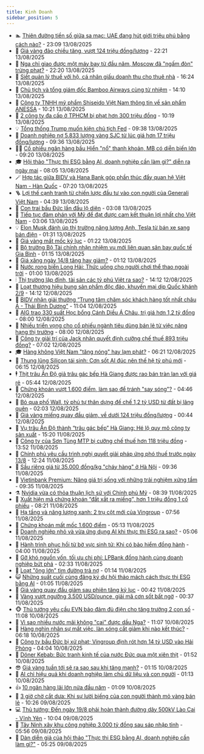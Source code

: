 ```yaml
---
title: Kinh Doanh
sidebar_position: 5
---
```


<!-- dantri-kinh-doanh:START -->
- 🏊 [Thiên đường tiền số giữa sa mạc: UAE đang hút giới triệu phú bằng cách nào?](https://dantri.com.vn/kinh-doanh/thien-duong-tien-so-giua-sa-mac-uae-dang-hut-gioi-trieu-phu-bang-cach-nao-20250814002628220.htm) - 23:09 13/08/2025
- 🦆 [Giá vàng đảo chiều tăng, vượt 124 triệu đồng/lượng](https://dantri.com.vn/kinh-doanh/gia-vang-dao-chieu-tang-vuot-124-trieu-dongluong-20250814001829917.htm) - 22:21 13/08/2025
- 🦄 [Nga chỉ giao được một máy bay từ đầu năm, Moscow đã &quot;ngấm đòn&quot; trừng phạt?](https://dantri.com.vn/kinh-doanh/nga-chi-giao-duoc-mot-may-bay-tu-dau-nam-moscow-da-ngam-don-trung-phat-20250812155836548.htm) - 22:20 13/08/2025
- 🌝 [Siết quản lý thuế với hộ, cá nhân giấu doanh thu cho thuê nhà](https://dantri.com.vn/kinh-doanh/siet-quan-ly-thue-voi-ho-ca-nhan-giau-doanh-thu-cho-thue-nha-20250813231341442.htm) - 16:24 13/08/2025
- 💃 [Chủ tịch và tổng giám đốc Bamboo Airways cùng từ nhiệm](https://dantri.com.vn/kinh-doanh/chu-tich-va-tong-giam-doc-bamboo-airways-cung-tu-nhiem-20250813205923572.htm) - 14:10 13/08/2025
- 🦏 [Công ty TNHH mỹ phẩm Shiseido Việt Nam thông tin về sản phẩm ANESSA](https://dantri.com.vn/kinh-doanh/cong-ty-tnhh-my-pham-shiseido-viet-nam-thong-tin-ve-san-pham-anessa-20250813163301755.htm) - 10:21 13/08/2025
- 🦩 [2 công ty đa cấp ở TPHCM bị phạt hơn 300 triệu đồng](https://dantri.com.vn/kinh-doanh/2-cong-ty-da-cap-o-tphcm-bi-phat-hon-300-trieu-dong-20250813164807571.htm) - 10:19 13/08/2025
- 💡 [Tổng thống Trump muốn kiện chủ tịch Fed](https://dantri.com.vn/kinh-doanh/tong-thong-trump-muon-kien-chu-tich-fed-20250813133441426.htm) - 09:38 13/08/2025
- 🌊 [Doanh nghiệp nợ 5.833 lượng vàng SJC từ lúc giá hơn 17 triệu đồng/lượng](https://dantri.com.vn/kinh-doanh/doanh-nghiep-no-5833-luong-vang-sjc-tu-luc-gia-hon-17-trieu-dongluong-20250813152953863.htm) - 09:36 13/08/2025
- 🧑‍💻 [Cổ phiếu ngân hàng bầu Hiển &quot;nổ&quot; thanh khoản, MB có diễn biến lớn](https://dantri.com.vn/kinh-doanh/co-phieu-ngan-hang-bau-hien-no-thanh-khoan-mb-co-dien-bien-lon-20250813154550779.htm) - 09:20 13/08/2025
- 🎓 [Hội thảo &quot;Thực thi ESG bằng AI, doanh nghiệp cần làm gì?&quot; diễn ra ngày mai](https://dantri.com.vn/kinh-doanh/hoi-thao-thuc-thi-esg-bang-ai-doanh-nghiep-can-lam-gi-dien-ra-ngay-mai-20250813090445335.htm) - 08:05 13/08/2025
- 🪄 [Hợp tác giữa BIDV và Hana Bank góp phần thúc đẩy quan hệ Việt Nam - Hàn Quốc](https://dantri.com.vn/kinh-doanh/hop-tac-giua-bidv-va-hana-bank-gop-phan-thuc-day-quan-he-viet-nam-han-quoc-20250813135207286.htm) - 07:20 13/08/2025
- 🪜 [Lợi thế cạnh tranh từ chiến lược đầu tư vào con người của Generali Việt Nam](https://dantri.com.vn/kinh-doanh/loi-the-canh-tranh-tu-chien-luoc-dau-tu-vao-con-nguoi-cua-generali-viet-nam-20250813111020218.htm) - 04:39 13/08/2025
- 🦄 [Con trai bầu Đức lần đầu lộ diện](https://dantri.com.vn/kinh-doanh/con-trai-bau-duc-lan-dau-lo-dien-20250813093046287.htm) - 03:08 13/08/2025
- 💯 [Tiếp tục đàm phán với Mỹ để đạt được cam kết thuận lợi nhất cho Việt Nam](https://dantri.com.vn/kinh-doanh/tiep-tuc-dam-phan-voi-my-de-dat-duoc-cam-ket-thuan-loi-nhat-cho-viet-nam-20250813091512060.htm) - 03:06 13/08/2025
- 💡 [Elon Musk đánh úp thị trường năng lượng Anh, Tesla từ bán xe sang bán điện](https://dantri.com.vn/kinh-doanh/elon-musk-danh-up-thi-truong-nang-luong-anh-tesla-tu-ban-xe-sang-ban-dien-20250813002759255.htm) - 01:31 13/08/2025
- 🧰 [Giá vàng mất mốc kỷ lục](https://dantri.com.vn/kinh-doanh/gia-vang-mat-moc-ky-luc-20250813081956623.htm) - 01:22 13/08/2025
- 🎊 [Bộ trưởng Bộ Tài chính nhận nhiệm vụ mới liên quan sân bay quốc tế Gia Bình](https://dantri.com.vn/kinh-doanh/bo-truong-bo-tai-chinh-nhan-nhiem-vu-moi-lien-quan-san-bay-quoc-te-gia-binh-20250813001543926.htm) - 01:15 13/08/2025
- 🔭 [Giá xăng ngày 14/8 tăng hay giảm?](https://dantri.com.vn/kinh-doanh/gia-xang-ngay-148-tang-hay-giam-20250813004957783.htm) - 01:12 13/08/2025
- 💼 [Nước rong biển Long Hải: Thức uống cho người chơi thể thao ngoài trời](https://dantri.com.vn/kinh-doanh/nuoc-rong-bien-long-hai-thuc-uong-cho-nguoi-choi-the-thao-ngoai-troi-20250812181930870.htm) - 01:00 13/08/2025
- 🕯 [Thị trường lập đỉnh, tài sản các tỷ phú Việt ra sao?](https://dantri.com.vn/kinh-doanh/thi-truong-lap-dinh-tai-san-cac-ty-phu-viet-ra-sao-20250812161755508.htm) - 14:12 12/08/2025
- 🫣 [Loạt thương hiệu bung sản phẩm độc đáo, khuyến mại dịp Quốc khánh 2/9](https://dantri.com.vn/kinh-doanh/loat-thuong-hieu-bung-san-pham-doc-dao-khuyen-mai-dip-quoc-khanh-29-20250812165732402.htm) - 14:12 12/08/2025
- 🤠 [BIDV nhận giải thưởng “Trung tâm chăm sóc khách hàng tốt nhất châu Á - Thái Bình Dương”](https://dantri.com.vn/kinh-doanh/bidv-nhan-giai-thuong-trung-tam-cham-soc-khach-hang-tot-nhat-chau-a-thai-binh-duong-20250812162916063.htm) - 11:04 12/08/2025
- 🌈 [AIG trao 330 suất Học bổng Cánh Diều Á Châu, trị giá hơn 1,2 tỷ đồng](https://dantri.com.vn/kinh-doanh/aig-trao-330-suat-hoc-bong-canh-dieu-a-chau-tri-gia-hon-12-ty-dong-20250812144451951.htm) - 08:00 12/08/2025
- 🦅 [Nhiều triển vọng cho cổ phiếu ngành tiêu dùng bán lẻ từ việc nâng hạng thị trường](https://dantri.com.vn/kinh-doanh/nhieu-trien-vong-cho-co-phieu-nganh-tieu-dung-ban-le-tu-viec-nang-hang-thi-truong-20250812144040540.htm) - 08:00 12/08/2025
- 🌁 [Công ty giải trí của Jack nhận quyết định cưỡng chế thuế 893 triệu đồng?](https://dantri.com.vn/kinh-doanh/cong-ty-giai-tri-cua-jack-nhan-quyet-dinh-cuong-che-thue-893-trieu-dong-20250812101326985.htm) - 07:02 12/08/2025
- 🎓 [Hàng không Việt Nam &quot;tăng nóng&quot; hay lạm phát?](https://dantri.com.vn/kinh-doanh/hang-khong-viet-nam-tang-nong-hay-lam-phat-20250811103556821.htm) - 06:21 12/08/2025
- 📝 [Thung lũng Silicon tái sinh: Cơn sốt AI đúc nên thế hệ tỷ phú mới](https://dantri.com.vn/kinh-doanh/thung-lung-silicon-tai-sinh-con-sot-ai-duc-nen-the-he-ty-phu-moi-20250810230752810.htm) - 06:15 12/08/2025
- 🕴 [Thịt trâu Ấn Độ giả trâu gác bếp Hà Giang được rao bán tràn lan với giá rẻ](https://dantri.com.vn/kinh-doanh/thit-trau-an-do-gia-trau-gac-bep-ha-giang-duoc-rao-ban-tran-lan-voi-gia-re-20250812113945504.htm) - 05:44 12/08/2025
- 🧰 [Chứng khoán vượt 1.600 điểm, làm sao để tránh &quot;say sóng&quot;?](https://dantri.com.vn/kinh-doanh/chung-khoan-vuot-1600-diem-lam-sao-de-tranh-say-song-20250812095546648.htm) - 04:46 12/08/2025
- 🤖 [Bỏ qua phố Wall, tỷ phú tự thân dựng đế chế 1,2 tỷ USD từ đất bị lãng quên](https://dantri.com.vn/kinh-doanh/bo-qua-pho-wall-ty-phu-tu-than-dung-de-che-12-ty-usd-tu-dat-bi-lang-quen-20250811211323418.htm) - 02:03 12/08/2025
- 🤠 [Giá vàng miếng quay đầu giảm, về dưới 124 triệu đồng/lượng](https://dantri.com.vn/kinh-doanh/gia-vang-mieng-quay-dau-giam-ve-duoi-124-trieu-dongluong-20250812000343538.htm) - 00:44 12/08/2025
- 🌮 [Vụ trâu Ấn Độ thành “trâu gác bếp” Hà Giang: Hé lộ quy mô công ty sản xuất](https://dantri.com.vn/kinh-doanh/vu-trau-an-do-thanh-trau-gac-bep-ha-giang-he-lo-quy-mo-cong-ty-san-xuat-20250811211310225.htm) - 15:20 11/08/2025
- 🦄 [Công ty của Sơn Tùng MTP bị cưỡng chế thuế hơn 118 triệu đồng](https://dantri.com.vn/kinh-doanh/cong-ty-cua-son-tung-mtp-bi-cuong-che-thue-hon-118-trieu-dong-20250811202058266.htm) - 13:52 11/08/2025
- 👺 [Chính phủ yêu cầu trình nghị quyết giải pháp ứng phó thuế trước ngày 13/8](https://dantri.com.vn/kinh-doanh/chinh-phu-yeu-cau-trinh-nghi-quyet-giai-phap-ung-pho-thue-truoc-ngay-138-20250811170719209.htm) - 12:24 11/08/2025
- 🤗 [Sầu riêng giá từ 35.000 đồng/kg &quot;cháy hàng&quot; ở Hà Nội](https://dantri.com.vn/kinh-doanh/sau-rieng-gia-tu-35000-dongkg-chay-hang-o-ha-noi-20250811150108910.htm) - 09:36 11/08/2025
- 💪 [Vietinbank Premium: Nâng giá trị sống với những trải nghiệm xứng tầm](https://dantri.com.vn/kinh-doanh/vietinbank-premium-nang-gia-tri-song-voi-nhung-trai-nghiem-xung-tam-20250811162127060.htm) - 09:35 11/08/2025
- ⚗️ [Nvidia vừa có thỏa thuận lịch sử với Chính phủ Mỹ](https://dantri.com.vn/kinh-doanh/nvidia-vua-co-thoa-thuan-lich-su-voi-chinh-phu-my-20250811145449676.htm) - 08:39 11/08/2025
- 🧠 [Xuất hiện mã chứng khoán “đắt xắt ra miếng”, hơn 1 triệu đồng 1 cổ phiếu](https://dantri.com.vn/kinh-doanh/xuat-hien-ma-chung-khoan-dat-xat-ra-mieng-hon-1-trieu-dong-1-co-phieu-20250811114728764.htm) - 08:21 11/08/2025
- 🗽 [Hạ tầng và năng lượng xanh: 2 trụ cột mới của Vingroup](https://dantri.com.vn/kinh-doanh/ha-tang-va-nang-luong-xanh-2-tru-cot-moi-cua-vingroup-20250811144455296.htm) - 07:56 11/08/2025
- 🫣 [Chứng khoán mất mốc 1.600 điểm](https://dantri.com.vn/kinh-doanh/chung-khoan-mat-moc-1600-diem-20250811120801030.htm) - 05:13 11/08/2025
- 🫣 [Doanh nghiệp nhỏ và vừa ứng dụng AI khi thực thi ESG ra sao?](https://dantri.com.vn/kinh-doanh/doanh-nghiep-nho-va-vua-ung-dung-ai-khi-thuc-thi-esg-ra-sao-20250809004907892.htm) - 05:06 11/08/2025
- 🫣 [Hành trình phục hồi từ bờ vực sinh tử: Khi có bảo hiểm đồng hành](https://dantri.com.vn/kinh-doanh/hanh-trinh-phuc-hoi-tu-bo-vuc-sinh-tu-khi-co-bao-hiem-dong-hanh-20250811104904430.htm) - 04:00 11/08/2025
- 💂 [Gỡ khó nguồn vốn, tối ưu chi phí: LPBank đồng hành cùng doanh nghiệp bứt phá](https://dantri.com.vn/kinh-doanh/go-kho-nguon-von-toi-uu-chi-phi-lpbank-dong-hanh-cung-doanh-nghiep-but-pha-20250811085944750.htm) - 02:33 11/08/2025
- 💫 [Loạt &quot;ông lớn&quot; tìm đường trả nợ](https://dantri.com.vn/kinh-doanh/loat-ong-lon-tim-duong-tra-no-20250808115331673.htm) - 01:14 11/08/2025
- 😺 [Những suất cuối cùng đăng ký dự hội thảo mách cách thực thi ESG bằng AI](https://dantri.com.vn/kinh-doanh/nhung-suat-cuoi-cung-dang-ky-du-hoi-thao-mach-cach-thuc-thi-esg-bang-ai-20250806113356423.htm) - 01:05 11/08/2025
- 🦆 [Giá vàng quay đầu giảm sau phiên tăng kỷ lục](https://dantri.com.vn/kinh-doanh/gia-vang-quay-dau-giam-sau-phien-tang-ky-luc-20250811014306768.htm) - 00:42 11/08/2025
- 👀 [Vàng vượt ngưỡng 3.500 USD/ounce, giải mã cơn sốt bất ngờ](https://dantri.com.vn/kinh-doanh/vang-vuot-nguong-3500-usdounce-giai-ma-con-sot-bat-ngo-20250810223633978.htm) - 00:37 11/08/2025
- 🐵 [Thủ tướng yêu cầu EVN bảo đảm đủ điện cho tăng trưởng 2 con số](https://dantri.com.vn/kinh-doanh/thu-tuong-yeu-cau-evn-bao-dam-du-dien-cho-tang-truong-2-con-so-20250810140037200.htm) - 11:08 10/08/2025
- 🤖 [Vì sao nhiều nước mãi không &quot;cai&quot; được dầu Nga?](https://dantri.com.vn/kinh-doanh/vi-sao-nhieu-nuoc-mai-khong-cai-duoc-dau-nga-20250810155240727.htm) - 11:07 10/08/2025
- 💂 [Hàng nghìn nhân sự mất việc, làn sóng cắt giảm khi nào kết thúc?](https://dantri.com.vn/kinh-doanh/hang-nghin-nhan-su-mat-viec-lan-song-cat-giam-khi-nao-ket-thuc-20250808124608691.htm) - 06:18 10/08/2025
- 🦆 [Công ty bầu Đức bị xử phạt; Vingroup định rót hơn 14 tỷ USD vào Hải Phòng](https://dantri.com.vn/kinh-doanh/cong-ty-bau-duc-bi-xu-phat-vingroup-dinh-rot-hon-14-ty-usd-vao-hai-phong-20250810083105350.htm) - 04:04 10/08/2025
- 🦅 [Döner Kebab: Bức tranh kinh tế của nước Đức qua một xiên thịt](https://dantri.com.vn/kinh-doanh/doner-kebab-buc-tranh-kinh-te-cua-nuoc-duc-qua-mot-xien-thit-20250808170549601.htm) - 01:52 10/08/2025
- 😎 [Giá vàng tuần tới sẽ ra sao sau khi tăng mạnh?](https://dantri.com.vn/kinh-doanh/gia-vang-tuan-toi-se-ra-sao-sau-khi-tang-manh-20250810002450172.htm) - 01:15 10/08/2025
- 🐎 [AI chỉ hiệu quả khi doanh nghiệp làm chủ dữ liệu và con người](https://dantri.com.vn/kinh-doanh/ai-chi-hieu-qua-khi-doanh-nghiep-lam-chu-du-lieu-va-con-nguoi-20250808180422540.htm) - 01:13 10/08/2025
- 👍 [10 ngân hàng lãi lớn nửa đầu năm](https://dantri.com.vn/kinh-doanh/10-ngan-hang-lai-lon-nua-dau-nam-20250809111909436.htm) - 01:09 10/08/2025
- 🦒 [3 giờ chờ cắt dưa: Khi sự lười biếng của con người thành mỏ vàng bán lẻ](https://dantri.com.vn/kinh-doanh/3-gio-cho-cat-dua-khi-su-luoi-bieng-cua-con-nguoi-thanh-mo-vang-ban-le-20250809010735928.htm) - 10:26 09/08/2025
- 💻 [Thủ tướng: Đến ngày 19/8 phải hoàn thành đường dây 500kV Lào Cai - Vĩnh Yên](https://dantri.com.vn/kinh-doanh/thu-tuong-den-ngay-198-phai-hoan-thanh-duong-day-500kv-lao-cai-vinh-yen-20250809120127563.htm) - 10:04 09/08/2025
- 👺 [Tây Ninh xây khu công nghiệp 3.000 tỷ đồng sau sáp nhập tỉnh](https://dantri.com.vn/xa-hoi/tay-ninh-xay-khu-cong-nghiep-3000-ty-dong-sau-sap-nhap-tinh-20250809122216336.htm) - 05:56 09/08/2025
- 🧐 [Dàn diễn giả của hội thảo &quot;Thực thi ESG bằng AI, doanh nghiệp cần làm gì?&quot;](https://dantri.com.vn/kinh-doanh/dan-dien-gia-cua-hoi-thao-thuc-thi-esg-bang-ai-doanh-nghiep-can-lam-gi-20250808163646852.htm) - 05:25 09/08/2025<!-- dantri-kinh-doanh:END -->
